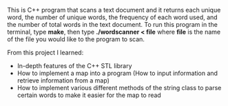 This is C++ program that scans a text document and it returns each unique word, the number of unique words, the frequency of each word used, and the number of total words in the text document. To run this program in the terminal, type **make**, then type **./wordscanner < file** where **file** is the name of the file you would like to the program to scan.

From this project I learned:

- In-depth features of the C++ STL library
- How to implement a map into a program (How to input information and retrieve information from a map)
- How to implement various different methods of the string class to parse certain words to make it easier for the map to read
